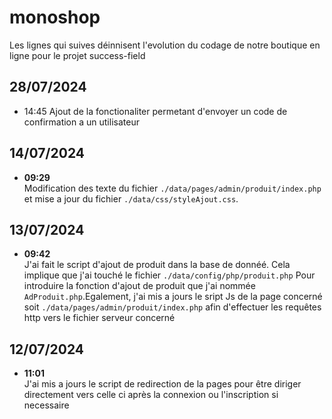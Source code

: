 # monoshop

Les lignes qui suives déinnisent l'evolution du codage de notre boutique en ligne pour le projet success-field

## 28/07/2024
- 14:45
 Ajout de la fonctionaliter permetant d'envoyer un code de confirmation a un utilisateur
## 14/07/2024

- <strong> 09:29</strong> <br>
Modification des texte du fichier `./data/pages/admin/produit/index.php` et mise a jour du fichier `./data/css/styleAjout.css`.

## 13/07/2024

- <strong>09:42</strong><br>
  J'ai fait le script d'ajout de produit dans la base de donnéé. Cela implique que j'ai touché le fichier `./data/config/php/produit.php` Pour introduire la fonction d'ajout de produit que j'ai nommée `AdProduit.php`.Egalement, j'ai mis a jours le sript Js de la page concerné soit `./data/pages/admin/produit/index.php` afin d'effectuer les requêtes http vers le fichier serveur concerné

## 12/07/2024

- <strong> 11:01</strong> <br>
  J'ai mis a jours le script de redirection de la pages pour être diriger directement vers celle ci après la connexion ou l'inscription si necessaire
